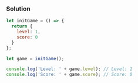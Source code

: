 ### Solution 
``` JavaScript 
let initGame = () => {
  return {
    level: 1,
    score: 0
  }
};

let game = initGame();

console.log('Level: ' + game.level); // Level: 1
console.log('Score: ' + game.score); // Score: 0
```
